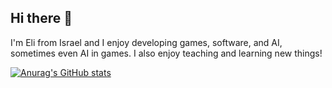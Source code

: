 ## Hi there 👋

I'm Eli from Israel and I enjoy developing games, software, and AI, sometimes even AI in games.
I also enjoy teaching and learning new things!


[![Anurag's GitHub stats](https://github-readme-stats.vercel.app/api?username=EliGreenblatt)](https://github.com/anuraghazra/github-readme-stats)

